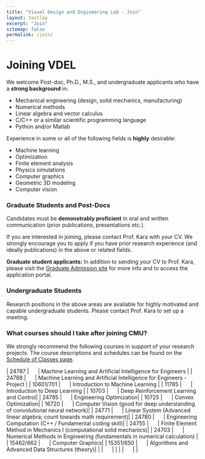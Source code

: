 ```yaml
---
title: "Visual Design and Engineering Lab - Join"
layout: textlay
excerpt: "Join"
sitemap: false
permalink: /join/
---
```


# Joining VDEL

We welcome Post-doc, Ph.D., M.S., and undergraduate applicants who have a **strong background** in:

* Mechanical engineering (design, solid mechanics, manufacturing)
* Numerical methods
* Linear algebra and vector calculus
* C/C++ or a similar scientific programming language
* Python and/or Matlab


Experience in some or all of the following fields is **highly** desirable:

- Machine learning
- Optimization
- Finite element analysis
- Physics simulations
- Computer graphics
- Geometric 3D modeling
- Computer vision

### Graduate Students and Post-Docs

Candidates must be **demonstrably proficient** in oral and written communication (prior publications, presentations etc.).

If you are interested in joining, please contact Prof. Kara with your CV. We strongly encourage you to apply if you have prior research experience (and ideally publications) in the above or related fields. 

**Graduate student applicants:** In addition to sending your CV to Prof. Kara, please visit the [Graduate Admission site](https://www.meche.engineering.cmu.edu/education/graduate-programs/admission/index.html) for more info and to access the application portal.


### Undergraduate Students

Research positions in the above areas are available for highly motivated and capable undergraduate students. Please contact Prof. Kara to set up a meeting.

### What courses should I take after joining CMU?

We strongly recommend the following courses in support of your research projects. The course descriptions and schedules can be found on the [Schedule of Classes page](https://enr-apps.as.cmu.edu/open/SOC/SOCServlet).



| 24787 | &nbsp; &nbsp; &nbsp;| Machine Learning and Artificial Intelligence for Engineers           |
| 24788 | &nbsp; &nbsp; &nbsp;| Machine Learning and Artificial Intelligence for Engineers - Project |
| 10601/701    |  &nbsp; &nbsp; &nbsp;|     Introduction to Machine Learning           |
|  11785      |  &nbsp; &nbsp; &nbsp;|     Introduction to Deep Learning                  |
| 10703 | &nbsp; &nbsp; &nbsp;|  Deep Reinforcement Learning and Control| 
| 24785 | &nbsp; &nbsp; &nbsp;|  Engineering Optimization| 
| 10725 | &nbsp; &nbsp; &nbsp;|  Convex Optimization| 
| 16720 | &nbsp; &nbsp; &nbsp;|  Computer Vision    (good for deep understanding of convolutional neural network)| 
| 24771 | &nbsp; &nbsp; &nbsp;|  Linear System (Advanced linear algebra; count towards math requirement)| 
| 24780 | &nbsp; &nbsp; &nbsp;|  Engineering Computation (C++ / Fundamental coding skill)| 
| 24755 | &nbsp; &nbsp; &nbsp;|  Finite Element Method in Mechanics I (computational solid mechanics)| 
| 24703 | &nbsp; &nbsp; &nbsp;|  Numerical Methods in Engineering (fundamentals in numerical calculation) | 
| 15462/662 | &nbsp; &nbsp; &nbsp;|  Computer Graphics| 
| 15351/650 | &nbsp; &nbsp; &nbsp;|  Algorithms and Advanced Data Structures (theory)| 
|  | &nbsp; &nbsp; &nbsp;|  | 
|  | &nbsp; &nbsp; &nbsp;|  | 


